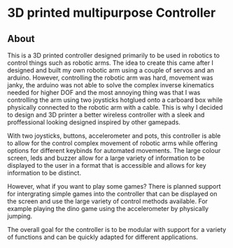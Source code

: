 # 3D printed multipurpose Controller

## About
This is a 3D printed controller designed primarily to be used in robotics to control things such as robotic arms. The idea to create this came after I designed and built my own robotic arm using a couple of servos and an arduino. However, controlling the robotic arm was hard, movement was janky, the arduino was not able to solve the complex inverse kinematics needed for higher DOF and the most annoying thing was that I was controlling the arm using two joysticks hotglued onto a carboard box while physically connected to the robotic arm with a cable. This is why I decided to design and 3D printer a better wireless controller with a sleek and proffessional looking designed inspired by other gamepads. 

With two joysticks, buttons, accelerometer and pots, this controller is able to allow for the control complex movement of robotic arms while offering options for different keybinds for automated movements. The large colour screen, leds and buzzer allow for a large variety of information to be displayed to the user in a format that is accessible and allows for key information to be distinct.

However, what if you want to play some games? There is planned support for intergrating simple games into the controller that can be displayed on the screen and use the large variety of control methods available. For example playing the dino game using the accelerometer by physically jumping. 

The overall goal for the controller is to be modular with support for a variety of functions and can be quickly adapted for different applications.
